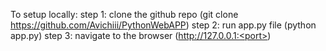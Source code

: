 To setup locally:
    step 1: clone the github repo (git clone https://github.com/Avichiii/PythonWebAPP)
    step 2: run app.py file (python app.py)
    step 3: navigate to the browser (http://127.0.0.1:<port>)
